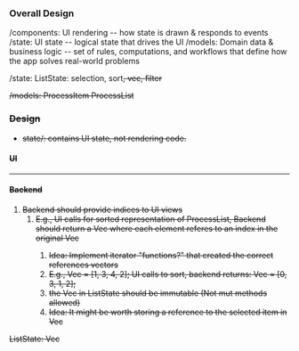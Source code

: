 ### Overall Design

/components:    UI rendering                        --      how state is drawn & responds to events
/state:         UI state                            --      logical state that drives the UI
/models:        Domain data & business logic        --      set of rules, computations, and workflows that define how the app solves real-world problems

/state:
    ListState: selection, sort<S>, vec<T>, filter

/models:
    ProcessItem
    ProcessList

### Design
- state/: contains UI state, not rendering code. 

#### UI


----

#### Backend
1. Backend should provide indices to UI views
   1. E.g., UI calls for sorted representation of ProcessList, Backend should return a Vec<usize> where each element referes to an index in the original Vec<ProcessItem>
      1. Idea: Implement iterator "functions?" that created the correct references vectors
      2. E.g., Vec<u64> = [1, 3, 4, 2]; UI calls to sort, backend returns: Vec<usize> = [0, 3, 1, 2];
      3. the Vec<T> in ListState should be immutable (Not mut methods allowed)
      4. Idea: It might be worth storing a reference to the selected item in Vec<T> 

ListState: Vec<T>